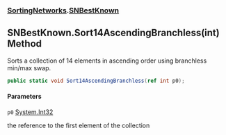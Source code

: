 ### [SortingNetworks](SortingNetworks.md 'SortingNetworks').[SNBestKnown](SortingNetworks.SNBestKnown.md 'SortingNetworks.SNBestKnown')

## SNBestKnown.Sort14AscendingBranchless(int) Method

Sorts a collection of 14 elements in ascending order using branchless min/max swap.

```csharp
public static void Sort14AscendingBranchless(ref int p0);
```
#### Parameters

<a name='SortingNetworks.SNBestKnown.Sort14AscendingBranchless(int).p0'></a>

`p0` [System.Int32](https://docs.microsoft.com/en-us/dotnet/api/System.Int32 'System.Int32')

the reference to the first element of the collection